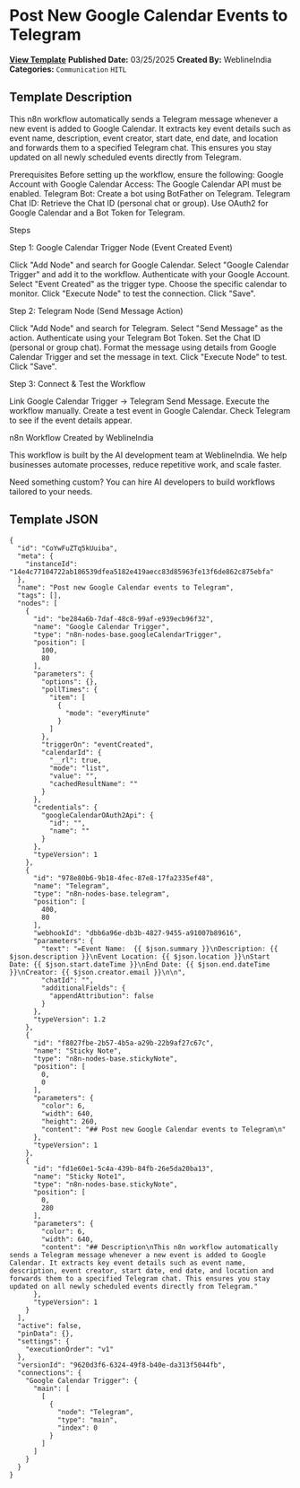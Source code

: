 # Post New Google Calendar Events to Telegram

**[View Template](https://n8n.io/workflows/3320-/)**  **Published Date:** 03/25/2025  **Created By:** WeblineIndia  **Categories:** `Communication` `HITL`  

## Template Description

This n8n workflow automatically sends a Telegram message whenever a new event is added to Google Calendar. It extracts key event details such as event name, description, event creator, start date, end date, and location and forwards them to a specified Telegram chat. This ensures you stay updated on all newly scheduled events directly from Telegram.

Prerequisites
Before setting up the workflow, ensure the following:
Google Account with Google Calendar Access: The Google Calendar API must be enabled.
Telegram Bot: Create a bot using BotFather on Telegram.
Telegram Chat ID: Retrieve the Chat ID (personal chat or group).
Use OAuth2 for Google Calendar and a Bot Token for Telegram.

Steps

Step 1: Google Calendar Trigger Node (Event Created Event)

Click "Add Node" and search for Google Calendar.
Select "Google Calendar Trigger" and add it to the workflow.
Authenticate with your Google Account.
Select "Event Created" as the trigger type.
Choose the specific calendar to monitor.
Click "Execute Node" to test the connection.
Click "Save".

Step 2: Telegram Node (Send Message Action)

Click "Add Node" and search for Telegram.
Select "Send Message" as the action.
Authenticate using your Telegram Bot Token.
Set the Chat ID (personal or group chat).
Format the message using details from Google Calendar Trigger and  set the message in text.
Click "Execute Node" to test.
Click "Save".

Step 3: Connect & Test the Workflow

Link Google Calendar Trigger → Telegram Send Message.
Execute the workflow manually.
Create a test event in Google Calendar.
Check Telegram to see if the event details appear.

n8n Workflow Created by WeblineIndia

This workflow is built by the AI development team at WeblineIndia. We help businesses automate processes, reduce repetitive work, and scale faster. 

Need something custom? You can hire AI developers to build workflows tailored to your needs.

## Template JSON

```
{
  "id": "CoYwFuZTq5kUuiba",
  "meta": {
    "instanceId": "14e4c77104722ab186539dfea5182e419aecc83d85963fe13f6de862c875ebfa"
  },
  "name": "Post new Google Calendar events to Telegram",
  "tags": [],
  "nodes": [
    {
      "id": "be284a6b-7daf-48c8-99af-e939ecb96f32",
      "name": "Google Calendar Trigger",
      "type": "n8n-nodes-base.googleCalendarTrigger",
      "position": [
        100,
        80
      ],
      "parameters": {
        "options": {},
        "pollTimes": {
          "item": [
            {
              "mode": "everyMinute"
            }
          ]
        },
        "triggerOn": "eventCreated",
        "calendarId": {
          "__rl": true,
          "mode": "list",
          "value": "",
          "cachedResultName": ""
        }
      },
      "credentials": {
        "googleCalendarOAuth2Api": {
          "id": "",
          "name": ""
        }
      },
      "typeVersion": 1
    },
    {
      "id": "978e80b6-9b18-4fec-87e8-17fa2335ef48",
      "name": "Telegram",
      "type": "n8n-nodes-base.telegram",
      "position": [
        400,
        80
      ],
      "webhookId": "dbb6a96e-db3b-4827-9455-a91007b89616",
      "parameters": {
        "text": "=Event Name:  {{ $json.summary }}\nDescription: {{ $json.description }}\nEvent Location: {{ $json.location }}\nStart Date: {{ $json.start.dateTime }}\nEnd Date: {{ $json.end.dateTime }}\nCreator: {{ $json.creator.email }}\n\n",
        "chatId": "",
        "additionalFields": {
          "appendAttribution": false
        }
      },
      "typeVersion": 1.2
    },
    {
      "id": "f8027fbe-2b57-4b5a-a29b-22b9af27c67c",
      "name": "Sticky Note",
      "type": "n8n-nodes-base.stickyNote",
      "position": [
        0,
        0
      ],
      "parameters": {
        "color": 6,
        "width": 640,
        "height": 260,
        "content": "## Post new Google Calendar events to Telegram\n"
      },
      "typeVersion": 1
    },
    {
      "id": "fd1e60e1-5c4a-439b-84fb-26e5da20ba13",
      "name": "Sticky Note1",
      "type": "n8n-nodes-base.stickyNote",
      "position": [
        0,
        280
      ],
      "parameters": {
        "color": 6,
        "width": 640,
        "content": "## Description\nThis n8n workflow automatically sends a Telegram message whenever a new event is added to Google Calendar. It extracts key event details such as event name, description, event creator, start date, end date, and location and forwards them to a specified Telegram chat. This ensures you stay updated on all newly scheduled events directly from Telegram."
      },
      "typeVersion": 1
    }
  ],
  "active": false,
  "pinData": {},
  "settings": {
    "executionOrder": "v1"
  },
  "versionId": "9620d3f6-6324-49f8-b40e-da313f5044fb",
  "connections": {
    "Google Calendar Trigger": {
      "main": [
        [
          {
            "node": "Telegram",
            "type": "main",
            "index": 0
          }
        ]
      ]
    }
  }
}
```
